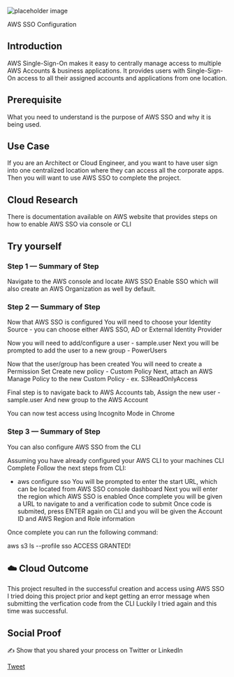 
![placeholder image](https://www.google.com/url?sa=i&url=https%3A%2F%2Fmedium.com%2Fweareservian%2Faws-sso-next-evolution-azure-ad-implementation-cee1121f4189&psig=AOvVaw07ab8JbCF1_zI7tmyWEDTb&ust=1613274319020000&source=images&cd=vfe&ved=0CAIQjRxqFwoTCLj136j55e4CFQAAAAAdAAAAABAK)

AWS SSO Configuration

## Introduction

AWS Single-Sign-On makes it easy to centrally manage access to multiple AWS Accounts & business applications.
It provides users with Single-Sign-On access to all their assigned accounts and applications from one location.

## Prerequisite

What you need to understand is the purpose of AWS SSO and why it is being used. 

## Use Case

If you are an Architect or Cloud Engineer, and you want to have user sign into one centralized location where they can access all the corporate apps. Then you will want to use AWS SSO to complete the project. 

## Cloud Research

There is documentation available on AWS website that provides steps on how to enable AWS SSO via console or CLI

## Try yourself

### Step 1 — Summary of Step

Navigate to the AWS console and locate AWS SSO
Enable SSO which will also create an AWS Organization as well by default.

### Step 2 — Summary of Step

Now that AWS SSO is configured
You will need to choose your Identity Source - you can choose either AWS SSO, AD or External Identity Provider

Now you will need to add/configure a user - sample.user
Next you will be prompted to add the user to a new group - PowerUsers

Now that the user/group has been created
You will need to create a Permission Set
Create new policy - Custom Policy
Next, attach an AWS Manage Policy to the new Custom Policy - ex. S3ReadOnlyAccess

Final step is to navigate back to AWS Accounts tab, 
Assign the new user - sample.user 
And new group to the AWS Account

You can now test access using Incognito Mode in Chrome
### Step 3 — Summary of Step

You can also configure AWS SSO from the CLI

Assuming you have already configured your AWS CLI to your machines CLI
Complete Follow the next steps from CLI:

- aws configure sso
You will be prompted to enter the start URL, which can be located from AWS SSO console dashboard
Next you will enter the region which AWS SSO is enabled
Once complete you will be given a URL to navigate to and a verification code to submit
Once code is submited, press ENTER again on CLI and you will be given the Account ID and AWS Region and Role information

Once complete you can run the following command:

aws s3 ls --profile sso
ACCESS GRANTED!
## ☁️ Cloud Outcome

This project resulted in the successful creation and access using AWS SSO
I tried doing this project prior and kept getting an error message when submitting the verfication code from the CLI
Luckily I tried again and this time was successful.


## Social Proof

✍️ Show that you shared your process on Twitter or LinkedIn

[Tweet](https://twitter.com/MarcusS69448454/status/1360444887204773888)
